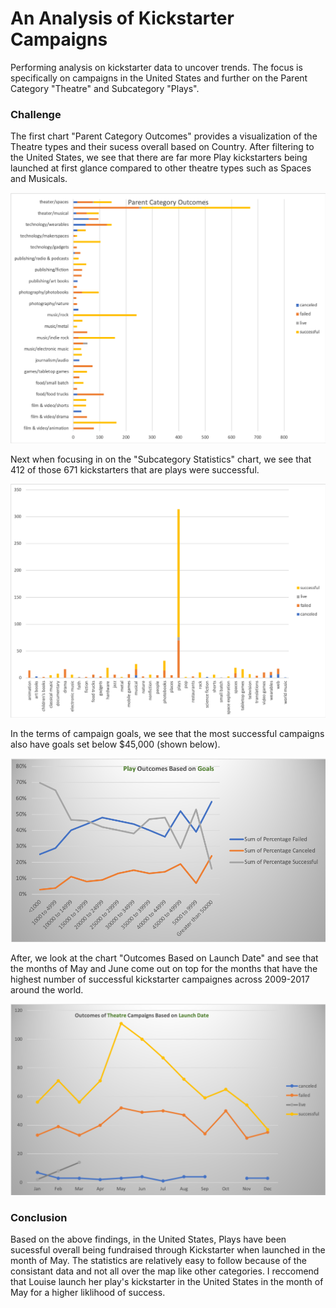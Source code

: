 # An Analysis of Kickstarter Campaigns
Performing analysis on kickstarter data to uncover trends. The focus is specifically on campaigns in the United States and further on the Parent Category "Theatre" and Subcategory "Plays".

### Challenge

The first chart "Parent Category Outcomes" provides a visualization of the Theatre types and their sucess overall based on Country. After filtering to the United States, we see that there are far more Play kickstarters being launched at first glance compared to other theatre types such as Spaces and Musicals.

![Parent Category Outcomes](https://github.com/alyssavonyokes/kickstarter-analysis/blob/master/Parent%20Category%20Outcomes.png)

Next when focusing in on the "Subcategory Statistics" chart, we see that 412 of those 671 kickstarters that are plays were successful.

![Subcategory Statistics](https://github.com/alyssavonyokes/kickstarter-analysis/blob/master/Subcategory%20Statistics.png)

In the terms of campaign goals, we see that the most successful campaigns also have goals set below $45,000 (shown below).

![OutcomeGoals](https://github.com/alyssavonyokes/kickstarter-analysis/blob/master/OutcomesGoals.png)

After, we look at the chart "Outcomes Based on Launch Date" and see that the months of May and June come out on top for the months that have the highest number of successful kickstarter campaignes across 2009-2017 around the world.

![Outcomes Based on Launch Date](https://github.com/alyssavonyokes/kickstarter-analysis/blob/master/Outcomes%20Based%20on%20Launch%20Date.png)

### Conclusion

Based on the above findings, in the United States, Plays have been sucessful overall being fundraised through Kickstarter when launched in the month of May. The statistics are relatively easy to follow because of the consistant data and not all over the map like other categories. I reccomend that Louise launch her play's kickstarter in the United States in the month of May for a higher liklihood of success. 
